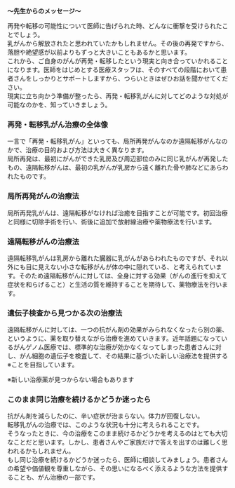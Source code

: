 
**～先生からのメッセージ～**

再発や転移の可能性について医師に告げられた時、どんなに衝撃を受けられたことでしょう。  
乳がんから解放されたと思われていたかもしれません。その後の再発ですから、落胆や絶望感が以前よりもずっと大きいこともあるかと思います。  
これから、ご自身のがんが再発・転移したという現実と向き合っていかれることになります。医師をはじめとする医療スタッフは、そのすべての段階において患者さんをしっかりとサポートしますから、つらいときはぜひお話を聞かせてください。  
現実に立ち向かう準備が整ったら、再発・転移乳がんに対してどのような対処が可能なのかを、知っていきましょう。

### 再発・転移乳がん治療の全体像

一言で「再発・転移乳がん」といっても、局所再発がんなのか遠隔転移がんなのかで、治療の目的および方法は大きく異なります。  
局所再発は、最初にがんができた乳房及び周辺部位のみに同じ乳がんが再発したもの、遠隔転移がんは、最初の乳がんが乳房から遠く離れた骨や肺などにあらわれたものです。

### 局所再発がんの治療法

局所再発乳がんは、遠隔転移がなければ治癒を目指すことが可能です。初回治療と同様に切除手術を行い、術後に追加で放射線治療や薬物療法を行います。

### 遠隔転移がんの治療法

遠隔転移乳がんは乳房から離れた臓器に乳がんがあらわれたものですが、それ以外にも目に見えない小さな転移がんが体の中に隠れている、と考えられています。そのため遠隔転移がんに対しては、全身に対する効果（がんの進行を抑えて症状を和らげること）と生活の質を維持することを期待して、薬物療法を行います。

### 遺伝子検査から見つかる次の治療法

遠隔転移がんに対しては、一つの抗がん剤の効果がみられなくなったら別の薬、というように、薬を取り替えながら治療を進めていきます。近年話題になっているがんゲノム医療では、標準的な治療が効かなくなってしまった患者さんに対し、がん細胞の遺伝子を検査して、その結果に基づいた新しい治療法を提供する※ことを目指しています。

※新しい治療薬が見つからない場合もあります

### このまま同じ治療を続けるかどうか迷ったら

抗がん剤を減らしたのに、辛い症状が治まらない。体力が回復しない。  
転移乳がんの治療では、このような状況も十分に考えられることです。  
そうなったときに、今の治療をこのまま続けるかどうかを考えるのはとても大切なことだと思います。しかし、患者さんやご家族だけで答えを出すのは難しく思われるかもしれません。  
もし同じ治療を続けるかどうか迷ったら、医師に相談してみましょう。患者さんの希望や価値観を尊重しながら、その思いになるべく添えるような方法を提供することも、がん治療の一部です。

